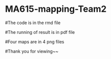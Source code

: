 # MA615-mapping-Team2
#The code is in the rmd file

#The running of result is in pdf file

#Four maps are in 4 png files

#Thank you for viewing~~
